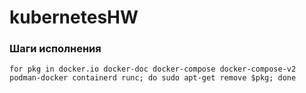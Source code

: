# kubernetesHW
 
### Шаги исполнения

```
for pkg in docker.io docker-doc docker-compose docker-compose-v2 podman-docker containerd runc; do sudo apt-get remove $pkg; done
```
